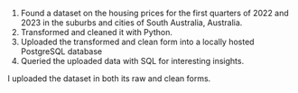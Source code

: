 1. Found a dataset on the housing prices for the first quarters of 2022 and 2023 in the suburbs and cities of South Australia, Australia. 
2. Transformed and cleaned it with Python. 
3. Uploaded the transformed and clean form into a locally hosted PostgreSQL database
4. Queried the uploaded data with SQL for interesting insights.

I uploaded the dataset in both its raw and clean forms.
